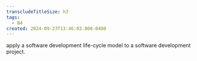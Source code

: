 ```yaml
---
transcludeTitleSize: h3
tags:
  - B4
created: 2024-09-23T13:46:03.000-0400
---
```

apply a software development life-cycle model to a software development project.